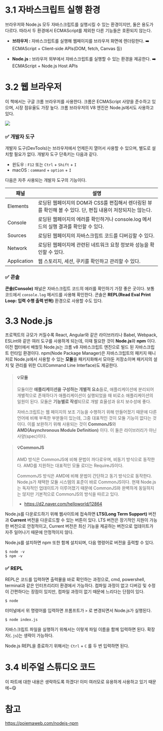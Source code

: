 # 3.1 자바스크립트 실행 환경
브라우저와 Node.js 모두 자바스크립트를 실행시킬 수 있는 환경이지만, 둘은 용도가 다르다. 따라서 두 환경에서 ECMAScript를 제외한 다른 기능들은 호환되지 않는다.
+ **브라우저 :** 자바스크립트를 실행해 웹페이지를 브라우저 화면에 렌더링한다.
➡️ ECMAScript + Client-side APIs(DOM, fetch, Canvas 등)

+ **Node.js :** 브라우저 외부에서 자바스크립트를 실행할 수 있는 환경을 제공한다.
➡️ ECMAScript + Node.js Host APIs
# 3.2 웹 브라우저
이 책에서는 구글 크롬 브라우저를 사용한다. 크롬은 ECMAScript 사양을 준수하고 있으며, 시장 점유율도 가장 높다. 크롬 브라우저의 V8 엔진은 Node.js에서도 사용하고 있다. 

![](https://velog.velcdn.com/images/tamagoyakii/post/6e08ecdd-1e9b-45c3-b80d-1803022f5392/image.png)
### ✅ 개발자 도구
개발자 도구(DevTools)는 브라우저에서 언제든지 열어서 사용할 수 있으며, 별도로 설치할 필요가 없다. 개발자 도구 단축키는 다음과 같다.
+ 윈도우 : `F12` 또는 `Ctrl` + `Shift` + `I`
+ macOS : `command` + `option` + `I`

다음은 자주 사용되는 개발자 도구의 기능이다.

| 패널 | 설명 |
| --- | --- |
| Elements | 로딩된 웹페이지의 DOM과 CSS를 편집해서 렌더링된 뷰를 확인해 볼 수 있다. 단, 편집 내용이 저장되지는 않는다. |
| Console | 로딩된 웹페이지의 에러를 확인하거나 console.log 메서드의 실행 결과를 확인할 수 있다. |
| Sources | 로딩된 웹페이지의 자바스크립트 코드를 디버깅할 수 있다. |
| Network | 로딩된 웹페이지에 관련된 네트워크 요청 정보와 성능을 확인할 수 있다. |
| Application | 웹 스토리지, 세션, 쿠키를 확인하고 관리할 수 있다. |

### ✅ 콘솔
**콘솔(Console)** 패널은 자바스크립트 코드의 에러를 확인하기 가장 좋은 곳이다. 보통 코드에서 `console.log` 메서드를 사용해 확인한다. 콘솔은 **REPL(Read Eval Print Loop: 입력 수행 출력 반복)** 환경으로 사용할 수도 있다.

# 3.3 Node.js
프로젝트의 규모가 커질수록 React, Angular와 같은 라이브러리나 Babel, Webpack, ESLint와 같은 여러 도구를 사용하게 되는데, 이때 필요한 것이 **Node.js**와 **npm** 이다. 이전 챕터에서 배웠듯 Node.js는 크롬 v8 자바스크립트 엔진으로 빌드 된 자바스크립트 런타임 환경이다. npm(Node Package Manager)은 자바스크립트의 패키지 매니저로 Node.js에서 사용할 수 있는 **모듈**을 패키지화해서 모아둔 저장소이며 패키지의 설치 및 관리를 위한 CLI(Command Line Interface)도 제공한다.
>#### 💡모듈
>모듈이란 **애플리케이션을 구성하는 개별적 요소**들로, 애플리케이션에 분리되어 개별적으로 존재하다가 애플리케이션이 실행되었을 때 비로소 애플리케이션의 일원이 된다. 모듈은 **기능별로 작성**되므로 개발 효율성과 유지 보수성에 좋다.
>
>자바스크립트는 웹 페이지의 보조 기능을 수행하기 위해 만들어졌기 때문에 다른 언어에 비해 부족한 부분들이 있는데, 그중 대표적인 것이 모듈 기능이 없다는 것이다. 이를 보완하기 위해 사용되는 것이 **CommonJS**와 **AMD(Asynchronous Module Definition)** 이다. 이 둘은 라이브러리가 아닌 사양(spec)이다.

>#### 💡CommonJS
>AMD 방식은 CommonJS에 비해 문법이 까다로우며, 비동기 방식으로 동작한다. AMD를 지원하는 대표적인 모듈 로더는 RequireJS이다.
>
>CommomJS 방식은 AMD에 비해 문법이 간단하고 동기 방식으로 동작한다. Node.js가 채택한 모듈 시스템의 표준이 바로 CommonJS이다. 현재 Node.js는 독자적인 업데이트가 이루어졌기 때문에 CommonJS와 완벽하게 동일하지는 않지만 기본적으로 CommonJS의 방식을 따르고 있다. 
>+ https://d2.naver.com/helloworld/12864

Node.js를 다운로드하기 위해 웹사이트에 접속하면 **LTS(Long Term Support)** 버전과 **Current** 버전을 다운로드할 수 있는 버튼이 있다. LTS 버전은 장기적인 지원이 가능한 버전으로 안정적이고, Current 버전은 최신 기능을 제공하는 버전으로 업데이트가 자주 일어나기 때문에 안정적이지 않다.

Node.js를 설치하면 npm 또한 함께 설치되며, 다음 명령어로 버전을 출력할 수 있다.
```shell
$ node -v
$ npm -v
```
### ✅ REPL
REPL은 코드를 입력하면 출력물을 바로 확인하는 과정으로, cmd, powershell, terminal과 같은 인터프리리터 환경에서 가능하다. 컴파일 과정이 없고 디버깅 및 수정이 간편하다는 장점이 있지만, 컴파일 과정이 없기 때문에 느리다는 단점이 있다.

```shell
$ node
```
터미널에서 위 명령어를 입력하면 프롬프트가 `>` 로 변경되면서 Node.js가 실행된다.
```shell
$ node index.js
```
자바스크립트 파일을 실행하기 위해서는 이렇게 파일 이름을 함께 입력하면 된다. 확장자(`.js`)는 생략이 가능하다.

Node.js REPL을 종료하기 위해서는 `Ctrl` + `C` 를 두 번 입력하면 된다. 
# 3.4 비주얼 스튜디오 코드
이 파트에 대한 내용은 생략하도록 하겠다! 이미 여러모로 유용하게 사용하고 있기 때문에~😋
# 참고
https://poiemaweb.com/nodejs-npm
